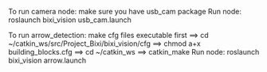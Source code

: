 To run camera node: make sure you have usb_cam package
Run node:
	roslaunch bixi_vision usb_cam.launch

To run arrow_detection: make cfg files executable first
	==> cd ~/catkin_ws/src/Project_Bixi/bixi_vision/cfg
	==> chmod a+x building_blocks.cfg
	==> cd ~/catkin_ws
	==> catkin_make
Run node:
	roslaunch bixi_vision arrow.launch
